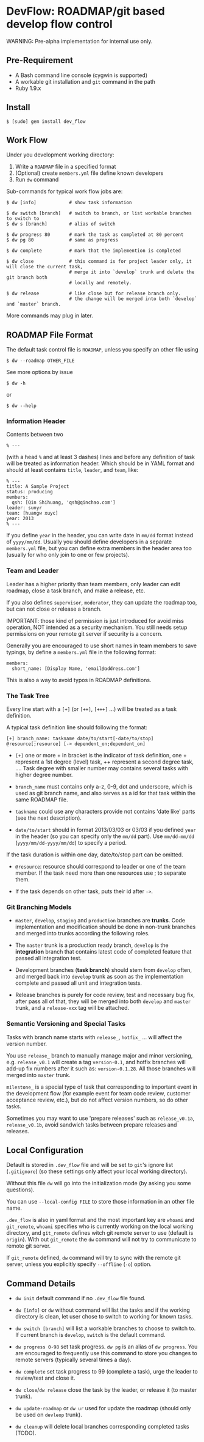 DevFlow: ROADMAP/git based develop flow control
===================================================

WARNING: Pre-alpha implementation for internal use only.

Pre-Requirement
-----------------

- A Bash command line console (cygwin is supported)
- A workable git installation and `git` command in the path
- Ruby 1.9.x

Install
-----------

    $ [sudo] gem install dev_flow 

Work Flow
-------------

Under you development working directory:

1. Write a `ROADMAP` file in a specified format
2. (Optional) create `members.yml` file define known developers
2. Run `dw` command 

Sub-commands for typical work flow jobs are:

    $ dw [info]            # show task information

    $ dw switch [branch]   # switch to branch, or list workable branches to switch to
    $ dw s [branch]        # alias of switch

    $ dw progress 80       # mark the task as completed at 80 percent
    $ dw pg 80             # same as progress

    $ dw complete          # mark that the implemention is completed

    $ dw close             # this command is for project leader only, it will close the current task,
                           # merge it into `develop` trunk and delete the git branch both 
                           # locally and remotely.

    $ dw release           # like close but for release branch only. 
                           # the change will be merged into both `develop` and `master` branch.

More commands may plug in later.

ROADMAP File Format
--------------------

The default task control file is `ROADMAP`, unless you specify an other file using 

    $ dw --roadmap OTHER_FILE

See more options by issue

    $ dw -h 

or

    $ dw --help

### Information Header

Contents between two

    % ---

(with a head `%` and at least 3 dashes) lines and before any definition of task will be
treated as information header. Which should be in YAML format and should at least contains
`title`, `leader`, and `team`, like:

    % ---
    title: A Sample Project
    status: producing
    members:
      qsh: [Qin Shihuang, 'qsh@qinchao.com']
    leader: sunyr
    team: [huangw xuyc]
    year: 2013
    % ---

If you define `year` in the header, you can write date in `mm/dd` format instead 
of `yyyy/mm/dd`. Usually you should define developers in a separate `members.yml` file,
but you can define extra members in the header area too (usually for who only join to
one or few projects).

### Team and Leader

Leader has a higher priority than team members, only leader can edit roadmap, 
close a task branch, and make a release, etc.

If you also defines `supervisor`, `moderator`, they can update the roadmap too,
but can not close or release a branch.

IMPORTANT: those kind of permission is just introduced for avoid miss operation,
NOT intended as a security mechanism. You still needs setup permissions on your
remote git server if security is a concern.

Generally you are encouraged to use short names in team members to save typings, 
by define a `members.yml` file in the following format:

    members:
      short_name: [Display Name, 'email@address.com']

This is also a way to avoid typos in ROADMAP definitions.

### The Task Tree

Every line start with a `[+]` (or `[++]`, `[+++]` ...) will be treated as a task definition. 

A typical task definition line should following the format:

    [+] branch_name: taskname date/to/start[-date/to/stop] @resource[;resource] [-> dependent_on;dependent_on]

- `[+]` one or more + in bracket is the indicator of task definition, 
one + represent a 1st degree (level) task, ++ represent a second degree task, .... 
Task degree with smaller number may contains several tasks with higher degree number.

- `branch_name` must contains only a-z, 0-9, dot and underscore, which is used as git branch name,
and also serves as a id for that task within the same ROADMAP file.

- `taskname` could use any characters provide not contains 'date like' parts (see the next description).

- `date/to/start` should in format 2013/03/03 or 03/03 if you defined `year` in the 
header (so you can specify only the `mm/dd` part). Use `mm/dd-mm/dd` (`yyyy/mm/dd-yyyy/mm/dd`) 
to specify a period.

If the task duration is within one day, date/to/stop part can be omitted.

- `@resource`: resource should correspond to leader or one of the team member. 
If the task need more than one resources use ; to separate them.

- If the task depends on other task, puts their id after `->`.

### Git Branching Models

- `master`, `develop`, `staging` and `production` branches are **trunks**. Code implementation 
and modification should be done in non-trunk branches and merged into trunks according the following roles.

- The `master` trunk is a production ready branch, `develop` is the **integration** branch
that contains latest code of completed feature that passed all integration test.

- Development branches (**task branch**) should stem from `develop` often, and merged
back into `develop` trunk as soon as the implementation complete and passed all unit and 
integration tests.

- Release branches is purely for code review, test and necessary bug fix, after pass all of that, 
they will be merged into both `develop` and `master` trunk, and a `release-xxx` tag will be attached.

### Semantic Versioning and Special Tasks

Tasks with branch name starts with `release_`, `hotfix_` ... 
will affect the version number. 

You use `release_` branch to manually manage major and minor versioning, 
e.g. `release_v0.1` will create a tag `version-0.1`, and hotfix branches 
will add-up fix numbers after it such as: `version-0.1.28`. All those 
branches will merged into `master` trunk.

`milestone_` is a special type of task that corresponding to important event 
in the development flow (for example event for team code review, 
customer acceptance review, etc.), but do not affect version numbers, so do other tasks.

Sometimes you may want to use 'prepare releases' such as `release_v0.1a`, `release_v0.1b`, 
avoid sandwich tasks between prepare releases and releases.

Local Configuration
---------------------

Default is stored in `.dev_flow` file and will be set to `git`'s ignore list (`.gitignore`) 
(so these settings only affect your local working directory).

Without this file `dw` will go into the initialization mode (by asking you some questions).

You can use `--local-config FILE` to store those information in an other file name.

`.dev_flow` is also in yaml format and the most important key are `whoami` and `git_remote`,
`whoami` specifies who is currently working on the local working directory, 
and `git_remote` defines witch git remote server to use (default is `origin`).
With out `git_remote` the `dw` command will not try to communicate to remote git server.

If `git_remote` defined, `dw` command will try to sync with the remote git server,
unless you explicitly specify `--offline` (`-o`) option.

Command Details
-------------------

- `dw init` default command if no `.dev_flow` file found.

- `dw [info]` or `dw` without command will list the tasks and if the working directory 
is clean, let user chose to switch to working for known tasks.

- `dw switch [branch]` will list a workable branches to choose to switch to. If current
branch is `develop`, `switch` is the default command.

- `dw progress 0-98` set task progress. `dw pg` is an alias of `dw progress`. You are
encouraged to frequently use this command to store you changes to remote servers (typically 
several times a day).

- `dw complete` set task progress to 99 (complete a task), urge the leader to review/test and
close it.

- `dw close`/`dw release` close the task by the leader, or release it (to master trunk).

- `dw update-roadmap` or `dw ur` used for update the roadmap (should only be used on `devleop` trunk).

- `dw cleanup` will delete local branches corresponding completed tasks (TODO).


